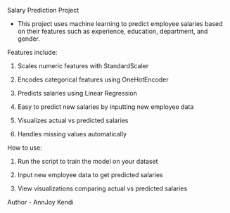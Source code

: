 Salary Prediction Project 
- This project uses machine learning to predict employee salaries based on their features such as experience, education, department, and gender.

Features include:

1. Scales numeric features with StandardScaler

2. Encodes categorical features using OneHotEncoder

3. Predicts salaries using Linear Regression

4. Easy to predict new salaries by inputting new employee data

5. Visualizes actual vs predicted salaries

6. Handles missing values automatically

How to use: 

1. Run the script to train the model on your dataset

2. Input new employee data to get predicted salaries
3. View visualizations comparing actual vs predicted salaries

Author - AnnJoy Kendi
